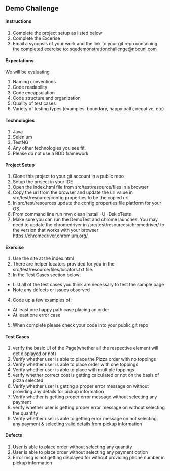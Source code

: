 ## Demo Challenge

#### Instructions
1. Complete the project setup as listed below
2. Complete the Excerise
3. Email a synopsis of your work and the link to your git repo containing the completed exercise to: sqedemonstrationchallenge@nbcuni.com


#### Expectations
We will be evaluating
1. Naming conventions
2. Code readability
3. Code encapsulation
4. Code structure and organization
5. Quality of test cases
6. Variety  of testing types (examples: boundary, happy path, negative, etc) 


#### Technologies
1. Java
2. Selenium
3. TestNG
4. Any other technologies you see fit.
5. Please do not use a BDD framework.

#### Project Setup
1. Clone this project to your git account in a public repo
2. Setup the project in your IDE
3. Open the index.html file from src/test/resource/files in a browser
4. Copy the url from the browser and update the url value in src/test/resource/config.properties to be the copied url.
5. In src/test/resources update the config.properties file platform for your OS.
6. From command line run mvn clean install -U -DskipTests
7. Make sure you can run the DemoTest and chrome launches.  You may need to update the chromedriver in /src/test/resources/chromedriver/ to the version that works with your browser
   https://chromedriver.chromium.org/


#### Exercise
1. Use the site at the index.html
2. There are helper locators provided for you in the src/test/resource/files/locators.txt file.
3. In the Test Cases section below:
  - List all of the test cases you think are necessary to test the sample page
  - Note any defects or issues observed
4. Code up a few examples of:
  - At least one happy path case placing an order
  - At least one error case
5. When complete please check your code into your public git repo

#### Test Cases

 1.  verify the basic UI of the Page(whether all the respective element will get displayed or not)
 2.  Verify whether user is able to place the Pizza order with no toppings
 3.  Verify whether user is able to place order with one toppings
 4.  Verify whether user is able to place with multiple toppings
 5.  verify whether correct cost is getting calculated or not on the basis of pizza selected
 6.  Verify whether user is getting a proper error message on without providing any details for pickup information
 7.  Verify whether is getting proper error message without selecting any payment
 8.  verify whether user is getting proper error message on without selecting the quantity
 9.  Verify whether user is able to getting error message on not selecting any payment & selecting valid details from pickup information


#### Defects
 1.  User is able to place order without selecting any quantity 
 2. User is able to place order without selecting any payment option
 3. Error msg is not getting displayed for without providing phone number in pickup information

